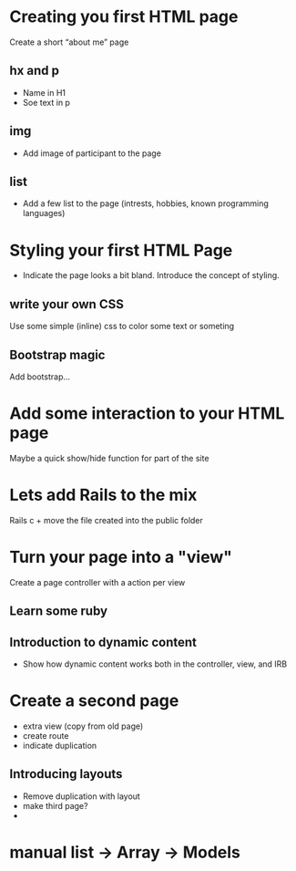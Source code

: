 # Creating you first HTML page

Create a short “about me” page

## hx and p

* Name in H1
* Soe text in p

## img

* Add image of participant to the page

## list

* Add a few list to the page (intrests, hobbies, known programming languages)

# Styling your first HTML Page

* Indicate the page looks a bit bland. Introduce the concept of styling. 

## write your own CSS

Use some simple (inline) css to color some text or someting

## Bootstrap magic

Add bootstrap…

# Add some interaction to your HTML page

Maybe a quick show/hide function for part of the site

# Lets add Rails to the mix

Rails c + move the file created into the public folder

# Turn your page into a "view"

Create a page controller with a action per view

## Learn some ruby

## Introduction to dynamic content

* Show how dynamic content works both in the controller, view, and IRB

# Create a second page

* extra view (copy from old page)
* create route
* indicate duplication

## Introducing layouts

* Remove duplication with layout
* make third page?
* 

# manual list -> Array -> Models
